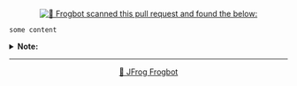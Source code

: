 <div align='center'>

[![🚨 Frogbot scanned this pull request and found the below:](https://raw.githubusercontent.com/jfrog/frogbot/master/resources/v2/vulnerabilitiesBannerPR.png)](https://docs.jfrog-applications.jfrog.io/jfrog-applications/frogbot)

</div>


```
some content
```
<details>
<summary> <b>Note:</b> </summary>


---
<div align='center'>

**Frogbot** also supports **Contextual Analysis, Secret Detection, IaC and SAST Vulnerabilities Scanning**. This features are included as part of the [JFrog Advanced Security](https://jfrog.com/advanced-security) package, which isn't enabled on your system.

</div>


</details>


---
<div align='center'>

[🐸 JFrog Frogbot](https://docs.jfrog-applications.jfrog.io/jfrog-applications/frogbot)

</div>
